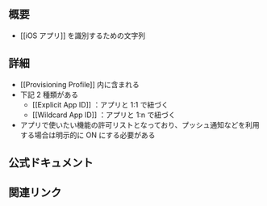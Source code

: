 ## 概要
- [[iOS アプリ]] を識別するための文字列

## 詳細
- [[Provisioning Profile]] 内に含まれる
- 下記 2 種類がある
	- [[Explicit App ID]] ：アプリと 1:1 で紐づく
	- [[Wildcard App ID]] ：アプリと 1:n で紐づく
- アプリで使いたい機能の許可リストとなっており、プッシュ通知などを利用する場合は明示的に ON にする必要がある

## 公式ドキュメント


## 関連リンク

